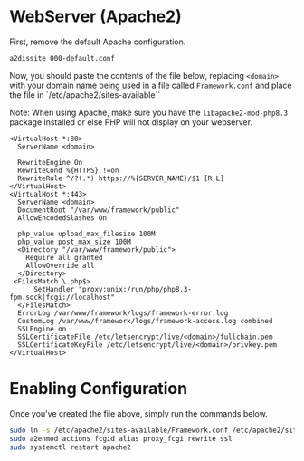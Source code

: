 # WebServer (Apache2)

First, remove the default Apache configuration.

```bash
a2dissite 000-default.conf
```

Now, you should paste the contents of the file below, replacing `<domain>` with your domain name being used in a file called `Framework.conf` and place the file in `/etc/apache2/sites-available``

Note: When using Apache, make sure you have the `libapache2-mod-php8.3` package installed or else PHP will not display on your webserver.

```text
<VirtualHost *:80>
  ServerName <domain>

  RewriteEngine On
  RewriteCond %{HTTPS} !=on
  RewriteRule ^/?(.*) https://%{SERVER_NAME}/$1 [R,L]
</VirtualHost>
<VirtualHost *:443>
  ServerName <domain>
  DocumentRoot "/var/www/framework/public"
  AllowEncodedSlashes On

  php_value upload_max_filesize 100M
  php_value post_max_size 100M
  <Directory "/var/www/framework/public">
    Require all granted
    AllowOverride all
  </Directory>
 <FilesMatch \.php$>
      SetHandler "proxy:unix:/run/php/php8.3-fpm.sock|fcgi://localhost"
  </FilesMatch>
  ErrorLog /var/www/framework/logs/framework-error.log
  CustomLog /var/www/framework/logs/framework-access.log combined
  SSLEngine on
  SSLCertificateFile /etc/letsencrypt/live/<domain>/fullchain.pem
  SSLCertificateKeyFile /etc/letsencrypt/live/<domain>/privkey.pem
</VirtualHost>
```
# Enabling Configuration
Once you've created the file above, simply run the commands below.

```bash
sudo ln -s /etc/apache2/sites-available/Framework.conf /etc/apache2/sites-enabled/Framework.conf
sudo a2enmod actions fcgid alias proxy_fcgi rewrite ssl
sudo systemctl restart apache2
```
